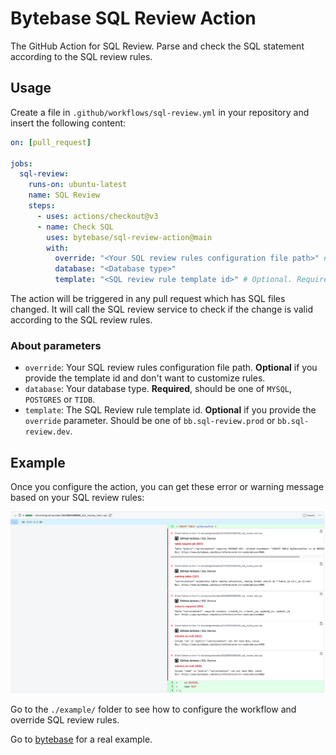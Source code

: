 # Bytebase SQL Review Action

The GitHub Action for SQL Review. Parse and check the SQL statement according to the SQL review rules.

## Usage

Create a file in `.github/workflows/sql-review.yml` in your repository and insert the following content:

```yml
on: [pull_request]

jobs:
  sql-review:
    runs-on: ubuntu-latest
    name: SQL Review
    steps:
      - uses: actions/checkout@v3
      - name: Check SQL
        uses: bytebase/sql-review-action@main
        with:
          override: "<Your SQL review rules configuration file path>" # Optional, we can only provide the template id
          database: "<Database type>"
          template: "<SQL review rule template id>" # Optional. Required if the override is not specified.
```

The action will be triggered in any pull request which has SQL files changed. It will call the SQL review service to check if the change is valid according to the SQL review rules.

### About parameters

- `override`: Your SQL review rules configuration file path. **Optional** if you provide the template id and don't want to customize rules.
- `database`: Your database type. **Required**, should be one of `MYSQL`, `POSTGRES` or `TIDB`.
- `template`: The SQL Review rule template id. **Optional** if you provide the `override` parameter. Should be one of `bb.sql-review.prod` or `bb.sql-review.dev`.

## Example

Once you configure the action, you can get these error or warning message based on your SQL review rules:

![example](./assets/example.webp)

Go to the `./example/` folder to see how to configure the workflow and override SQL review rules.

Go to [bytebase](https://github.com/bytebase/bytebase) for a real example.
